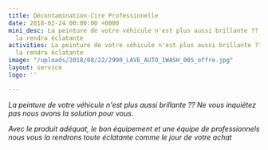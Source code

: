 ```yaml
---
title: Décontamination-Cire Professionelle
date: 2018-02-24 00:00:00 +0000
mini_desc: La peinture de votre véhicule n'est plus aussi brillante ?? Notre Cire
  la rendra éclatante
activities: La peinture de votre véhicule n'est plus aussi brillante ?? Notre Cire
  la rendra éclatante
image: "/uploads/2018/08/22/2990_LAVE_AUTO_IWASH_005_offre.jpg"
layout: service
logo: ''

---
```

_La peinture de votre véhicule n'est plus aussi brillante ?? Ne vous inquiétez pas nous avons la solution pour vous._

_Avec le produit adéquat, le bon équipement et une équipe de professionnels nous vous la rendrons toute éclatante comme le jour de votre achat_